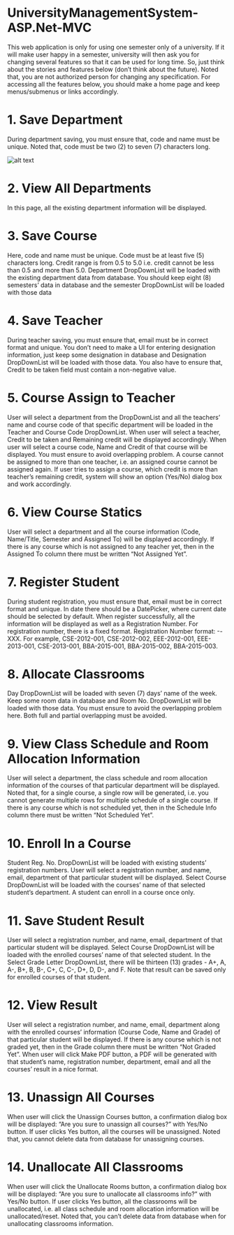 # UniversityManagementSystem-ASP.Net-MVC
This web application is only for using one semester only of a university. If it will make user happy in a semester, university will then ask you for changing several features so that it can be used for long time. So, just think about the stories and features below (don’t think about the future). Noted that, you are not authorized person for changing any specification. 
For accessing all the features below, you should make a home page and keep menus/submenus or links accordingly. 

# 1. Save Department 

During department saving, you must ensure that, code and name must be unique. Noted that, code must be two (2) to seven (7) characters long. 

![alt text](https://github.com/Sohel-Mahmud/UniversityManagementSystem-ASP.Net-MVC/blob/master/sss.PNG)
# 2. View All Departments 

In this page, all the existing department information will be displayed. 

# 3. Save Course 

Here, code and name must be unique. Code must be at least five (5) characters long. Credit range is from 0.5 to 5.0 i.e. credit cannot be less than 0.5 and more than 5.0. Department DropDownList will be loaded with the existing department data from database. You should keep eight (8) semesters’ data in database and the semester DropDownList will be loaded with those data

# 4. Save Teacher 
During teacher saving, you must ensure that, email must be in correct format and unique.
You don’t need to make a UI for entering designation information, just keep some designation in database and Designation DropDownList will be loaded with those data. You also have to ensure that, Credit to be taken field must contain a non-negative value. 

# 5. Course Assign to Teacher 
User will select a department from the DropDownList and all the teachers’ name and course code of that specific
department will be loaded in the Teacher and Course Code DropDownList. When user will select a teacher,
Credit to be taken and Remaining credit will be displayed accordingly. When user will select a course code, 
Name and Credit of that course will be displayed. You must ensure to avoid overlapping problem.
A course cannot be assigned to more than one teacher, i.e. an assigned course cannot be assigned again.
If user tries to assign a course, which credit is more than teacher’s remaining credit, system will show an option (Yes/No) dialog box and work accordingly.
 
# 6. View Course Statics 
User will select a department and all the course information (Code, Name/Title, Semester and Assigned To) will be displayed accordingly.
If there is any course which is not assigned to any teacher yet, then in the Assigned To column there must be written “Not Assigned Yet”. 

# 7. Register Student 
During student registration, you must ensure that, email must be in correct format and unique. In date there should be a DatePicker, where current date should be selected by default. When register successfully, all the information will be displayed as well as a Registration Number. For registration number, there is a fixed format. Registration Number format: <dept code>-<current year>-XXX. For example, CSE-2012-001, CSE-2012-002, EEE-2012-001, EEE-2013-001, CSE-2013-001, BBA-2015-001, BBA-2015-002, BBA-2015-003. 
 
# 8. Allocate Classrooms 
Day DropDownList will be loaded with seven (7) days’ name of the week. Keep some room data in database and Room No. DropDownList will be loaded with those data. You must ensure to avoid the overlapping problem here. Both full and partial overlapping must be avoided. 

# 9. View Class Schedule and Room Allocation Information 
User will select a department, the class schedule and room allocation information of the courses of that particular department will be displayed. Noted that, for a single course, a single row will be generated, i.e. you cannot generate multiple rows for multiple schedule of a single course. If there is any course which is not scheduled yet, then in the Schedule Info column there must be written “Not Scheduled Yet”. 

# 10. Enroll In a Course 
Student Reg. No. DropDownList will be loaded with existing students’ registration numbers. User will select a registration number, and name, email, department of that particular student will be displayed. Select Course DropDownList will be loaded with the courses’ name of that selected student’s department. A student can enroll in a course once only. 

# 11. Save Student Result 
User will select a registration number, and name, email, department of that particular student will be displayed. Select Course DropDownList will be loaded with the enrolled courses’ name of that selected student. In the Select Grade Letter DropDownList, there will be thirteen (13) grades - A+, A, A-, B+, B, B-, C+, C, C-, D+, D, D-, and F. Note that result can be saved only for enrolled courses of that student. 

# 12. View Result 
User will select a registration number, and name, email, department along with the enrolled courses’ information (Course Code, Name and Grade) of that particular student will be displayed. If there is any course which is not graded yet, then in the Grade column there must be written “Not Graded Yet”. When user will click Make PDF button, a PDF will be generated with that student’s name, registration number, department, email and all the courses’ result in a nice format. 

# 13. Unassign All Courses 
When user will click the Unassign Courses button, a confirmation dialog box will be displayed: “Are you sure to unassign all courses?” with Yes/No button. If user clicks Yes button, all the courses will be unassigned. Noted that, you cannot delete data from database for unassigning courses. 
 
# 14. Unallocate All Classrooms 
When user will click the Unallocate Rooms button, a confirmation dialog box will be displayed: “Are you sure to unallocate all classrooms info?” with Yes/No button. If user clicks Yes button, all the classrooms will be unallocated, i.e. all class schedule and room allocation information will be unallocated/reset. Noted that, you can’t delete data from database when for unallocating classrooms information. 
 
 

